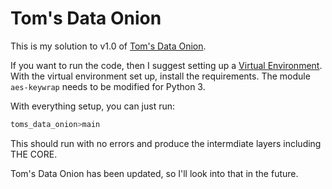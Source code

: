 # Tom's Data Onion

This is my solution to v1.0 of [Tom's Data
Onion](https://www.tomdalling.com/toms-data-onion/).

If you want to run the code, then I suggest setting up a [Virtual
Environment](https://docs.python.org/3/tutorial/venv.html). With the virtual
environment set up, install the requirements. The module `aes-keywrap` needs
to be modified for Python 3.

With everything setup, you can just run:

```sh
toms_data_onion>main
```

This should run with no errors and produce the intermdiate layers including
THE CORE.

Tom's Data Onion has been updated, so I'll look into that in the future.
